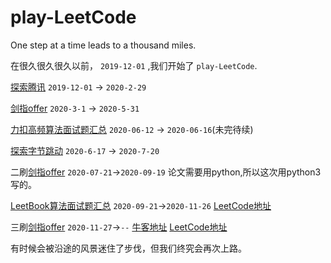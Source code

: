 # play-LeetCode
One step at a time leads to a thousand miles.

  在很久很久很久以前， `2019-12-01` ,我们开始了 `play-LeetCode`.

[探索腾讯](https://github.com/lbwnbZx/play-LeetCode/tree/master/tansuo-tencent) `2019-12-01` -> `2020-2-29`

[剑指offer](https://github.com/lbwnbZx/play-LeetCode/tree/master/jianzhi-offer) `2020-3-1` -> `2020-5-31`

[力扣高频算法面试题汇总](https://github.com/lbwnbZx/play-LeetCode/tree/master/%E5%8A%9B%E6%89%A3%E9%AB%98%E9%A2%91%E7%AE%97%E6%B3%95%E9%9D%A2%E8%AF%95%E9%A2%98%E6%B1%87%E6%80%BB) `2020-06-12` -> `2020-06-16`(未完待续)

[探索字节跳动](https://github.com/lbwnbZx/play-LeetCode/tree/master/tansuo-bytedance) `2020-6-17` -> `2020-7-20`

二刷[剑指offer](https://github.com/lbwnbZx/play-LeetCode-NowCoder/tree/master/jianzhi-offer/python3) `2020-07-21`->`2020-09-19`  论文需要用python,所以这次用python3写的。

[LeetBook算法面试题汇总](https://github.com/lbwnbZx/play-LeetCode-NowCoder/tree/master/LeetBook%E7%AE%97%E6%B3%95%E9%9D%A2%E8%AF%95%E9%A2%98%E6%B1%87%E6%80%BB)   `2020-09-21`->`2020-11-26`    [LeetCode地址](https://leetcode-cn.com/leetbook/detail/top-interview-questions/)

三刷[剑指offer](https://github.com/lbwnbZx/play-LeetCode-NowCoder/tree/master/jianzhi-offer_3)  `2020-11-27`->`--`   [牛客地址](https://www.nowcoder.com/ta/coding-interviews)              [LeetCode地址](https://leetcode-cn.com/problemset/lcof/)


有时候会被沿途的风景迷住了步伐，但我们终究会再次上路。

